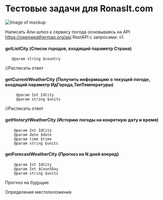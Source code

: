 # Тестовые задачи  для  RonasIt.com
![Image of mockup](https://resume.nodejs.website/UP.jpg)


Написать Апи-шлюз к сервису погода основываясь на API https://openweathermap.org/api
RestAPI c запросами:
v1.
#### getListCity (Список городов, входящий параметр Страна)
 ``` 
    @param string $country
 ```    
//Расписать ответ

#### getCurrentWeatherCity (Получить информацию о текущей погоде, входящий параметр ИдГорода,ТипТемпературы)
 ``` 
      @param Int IdCity      
      @param string $units
 ```  
 //Расписать ответ
 
 #### getHistorytWeatherCity (Историю погоды на конретную дату и время)
  ``` 
      @param Int IdCity      
      @param date $date
      @param time $time
      @param string $units
 ```  
 #### getForecastWeatherCity (Прогноз на N дней вперед)
  ``` 
      @param Int IdCity      
      @param Int $CountDay
      @param string $units
 ```  
Прогноз на будущие

Определения местоположения
